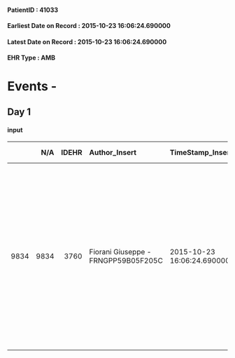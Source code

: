 
#### PatientID : 41033
#### Earliest Date on Record : 2015-10-23 16:06:24.690000
#### Latest Date on Record : 2015-10-23 16:06:24.690000
#### EHR Type : AMB

# Events - 

## Day 1

#### input
|      |    N/A |   IDEHR | Author_Insert                       | TimeStamp_Insert           | EHRType   |   PatientID |   IDDigitalSignDocument | persone_vicine   |   Unnamed: 0_x.1 |   IDANAMNESI_SOCIALE | Patient   | FamigliaAltro   | Paziente_T   | FamigliaAltro_T   |   Non_Rilevabile_x.1 | Note_Non_Rilevabile_x.1   | opt_Problemi   | Note_I                                                                                                                                                                                                                                                                                | opt_paziente_a   | opt_famiglia_a   | opt_adeguatezza   | ds_note_ad                                                                                            | opt_paziente_solo   | ds_note_con                                                                                                     | opt_presente_assente   | Presenza_minori   | Caregiver_principale   | opt_capacita     | opt_necessario   | opt_presente   | opt_risorse_ec   | opt_paziente_psi   | opt_Ins_vol   | opt_paziente_ad   | opt_caregiver_ad   | opt_esenzione   | opt_inv_civile            |   ds_codice_es | Needs     | Domestic partnership   | Fragility                    | opt_disponibilita_f   | opt_indennita_acc         | opt_legge   | opt_famiglia_psi   | opt_disponibilit_paz   |
|-----:|-------:|--------:|:------------------------------------|:---------------------------|:----------|------------:|------------------------:|:-----------------|-----------------:|---------------------:|:----------|:----------------|:-------------|:------------------|---------------------:|:--------------------------|:---------------|:--------------------------------------------------------------------------------------------------------------------------------------------------------------------------------------------------------------------------------------------------------------------------------------|:-----------------|:-----------------|:------------------|:------------------------------------------------------------------------------------------------------|:--------------------|:----------------------------------------------------------------------------------------------------------------|:-----------------------|:------------------|:-----------------------|:-----------------|:-----------------|:---------------|:-----------------|:-------------------|:--------------|:------------------|:-------------------|:----------------|:--------------------------|---------------:|:----------|:-----------------------|:-----------------------------|:----------------------|:--------------------------|:------------|:-------------------|:-----------------------|
| 9834 |   9834 |    3760 | Fiorani Giuseppe - FRNGPP59B05F205C | 2015-10-23 16:06:24.690000 | AMB       |       41033 |                  167485 | N/A              |             1682 |                 1176 | No#0      | Si#1            | No#0         | Si#1              |                    0 | NR                        | No#0           | Pz non informato della diagnosi n√© della prognosi,anche per via dei secondarismi cerebrali che attenuano il livello di cognizione.La moglie ed il figlio sono stati resi edotti delle caratteristiche della malattia e della impossibilit√† a sostenere trattamenti sistemici attivi | Indefinite#2     | Congruenti#1     | Da valutare#2     | dagli elementi emersi dal primo colloquio non risultano limiti di adeguatezza delle risorse familiari | No#0                | vive con la moglie Emanuela di aa 60 .Il figlio unico andrea di aa 37 vive fuori casa e risiede a Gudo Visconti | Presente#1             | No#0              | La moglie              | Incrementabile#1 | No#0             | No#0           | Adeguate#1       | No#0               | No#0          | Totale#2          | Totale#2           | Si#1            | in fase di accertamento#2 |             48 | Clinici#0 | Coniuge/Convivente#0   | sovraccarico assistenziale#4 | Da verificare#2       | in fase di accertamento#2 | No#0        | No#0               | Da verificare#2        |



